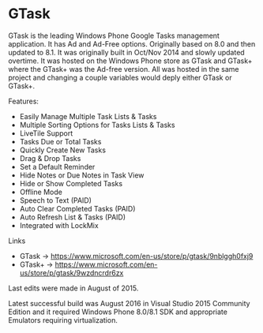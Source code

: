 # GTask

GTask is the leading Windows Phone Google Tasks management application. It has Ad and Ad-Free options. Originally based on 8.0 and then updated to 8.1. It was originally built in Oct/Nov 2014 and slowly updated overtime. It was hosted on the Windows Phone store as GTask and GTask+ where the GTask+ was the Ad-free version. All was hosted in the same project and changing a couple variables would deply either GTask or GTask+.

Features: 
- Easily Manage Multiple Task Lists & Tasks 
- Multiple Sorting Options for Tasks Lists & Tasks 
- LiveTile Support 
- Tasks Due or Total Tasks 
- Quickly Create New Tasks 
- Drag & Drop Tasks 
- Set a Default Reminder 
- Hide Notes or Due Notes in Task View 
- Hide or Show Completed Tasks 
- Offline Mode 
- Speech to Text (PAID) 
- Auto Clear Completed Tasks (PAID) 
- Auto Refresh List & Tasks (PAID) 
- Integrated with LockMix

Links
- GTask -> https://www.microsoft.com/en-us/store/p/gtask/9nblggh0fxj9
- GTask+ -> https://www.microsoft.com/en-us/store/p/gtask/9wzdncrdr6zx 

Last edits were made in August of 2015.

Latest successful build was August 2016 in Visual Studio 2015 Community Edition and it required Windows Phone 8.0/8.1 SDK and appropriate Emulators requiring virtualization.
